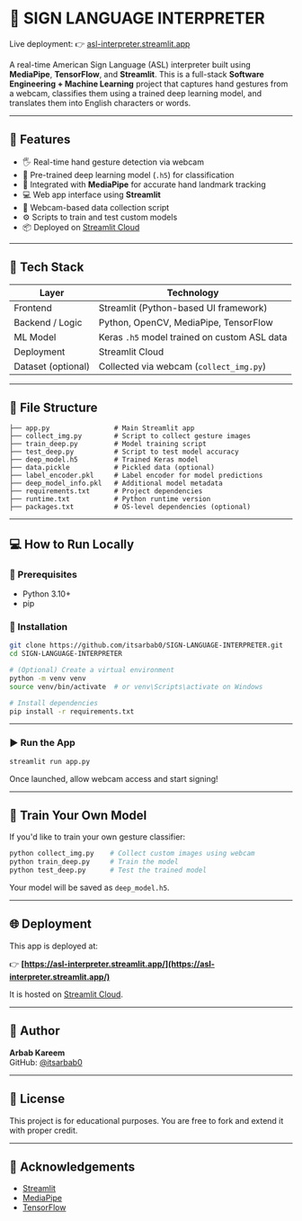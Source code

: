 # 🤟 SIGN LANGUAGE INTERPRETER

Live deployment: 👉 [asl-interpreter.streamlit.app](https://asl-interpreter.streamlit.app/)

A real-time American Sign Language (ASL) interpreter built using **MediaPipe**, **TensorFlow**, and **Streamlit**. This is a full-stack **Software Engineering + Machine Learning** project that captures hand gestures from a webcam, classifies them using a trained deep learning model, and translates them into English characters or words.

---

## 🚀 Features

- 🖐️ Real-time hand gesture detection via webcam
- 🧠 Pre-trained deep learning model (`.h5`) for classification
- 🎯 Integrated with **MediaPipe** for accurate hand landmark tracking
- 💻 Web app interface using **Streamlit**
- 🎥 Webcam-based data collection script
- ⚙️ Scripts to train and test custom models
- 📦 Deployed on [Streamlit Cloud](https://asl-interpreter.streamlit.app/)

---

## 🧰 Tech Stack

| Layer             | Technology                          |
|------------------|--------------------------------------|
| Frontend          | Streamlit (Python-based UI framework) |
| Backend / Logic   | Python, OpenCV, MediaPipe, TensorFlow |
| ML Model          | Keras `.h5` model trained on custom ASL data |
| Deployment        | Streamlit Cloud                     |
| Dataset (optional)| Collected via webcam (`collect_img.py`) |

---

## 📂 File Structure

```
├── app.py                # Main Streamlit app
├── collect_img.py        # Script to collect gesture images
├── train_deep.py         # Model training script
├── test_deep.py          # Script to test model accuracy
├── deep_model.h5         # Trained Keras model
├── data.pickle           # Pickled data (optional)
├── label_encoder.pkl     # Label encoder for model predictions
├── deep_model_info.pkl   # Additional model metadata
├── requirements.txt      # Project dependencies
├── runtime.txt           # Python runtime version
├── packages.txt          # OS-level dependencies (optional)
```

---

## 💻 How to Run Locally

### 🧱 Prerequisites
- Python 3.10+
- pip

### 🔧 Installation

```bash
git clone https://github.com/itsarbab0/SIGN-LANGUAGE-INTERPRETER.git
cd SIGN-LANGUAGE-INTERPRETER

# (Optional) Create a virtual environment
python -m venv venv
source venv/bin/activate  # or venv\Scripts\activate on Windows

# Install dependencies
pip install -r requirements.txt
```

---

### ▶️ Run the App

```bash
streamlit run app.py
```

Once launched, allow webcam access and start signing!

---

## 🧪 Train Your Own Model

If you'd like to train your own gesture classifier:

```bash
python collect_img.py    # Collect custom images using webcam
python train_deep.py     # Train the model
python test_deep.py      # Test the trained model
```

Your model will be saved as `deep_model.h5`.

---

## 🌐 Deployment

This app is deployed at:

👉 **[https://asl-interpreter.streamlit.app/](https://asl-interpreter.streamlit.app/)**

It is hosted on [Streamlit Cloud](https://streamlit.io/cloud).

---

## 👤 Author

**Arbab Kareem**  
GitHub: [@itsarbab0](https://github.com/itsarbab0)

---

## 📜 License

This project is for educational purposes. You are free to fork and extend it with proper credit.

---

## 🙌 Acknowledgements

- [Streamlit](https://streamlit.io/)
- [MediaPipe](https://google.github.io/mediapipe/)
- [TensorFlow](https://www.tensorflow.org/)

